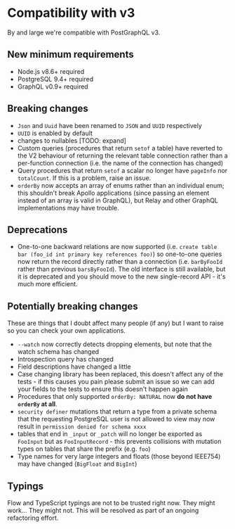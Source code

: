 # Compatibility with v3

By and large we're compatible with PostGraphQL v3.

## New minimum requirements

- Node.js v8.6+ required
- PostgreSQL 9.4+ required
- GraphQL v0.9+ required

## Breaking changes

- `Json` and `Uuid` have been renamed to `JSON` and `UUID` respectively
- `UUID` is enabled by default
- changes to nullables [TODO: expand]
- Custom queries (procedures that return `setof` a table) have reverted to the V2 behaviour of returning the relevant table connection rather than a per-function connection (i.e. the name of the connection has changed)
- Query procedures that return `setof` a scalar no longer have `pageInfo` nor `totalCount`. If this is a problem, raise an issue.
- `orderBy` now accepts an array of enums rather than an individual enum; this shouldn't break Apollo applications (since passing an element instead of an array is valid in GraphQL), but Relay and other GraphQL implementations may have trouble.

## Deprecations

- One-to-one backward relations are now supported (i.e. `create table bar (foo_id int primary key references foo)`) so one-to-one queries now return the record directly rather than a connection (i.e. `barByFooId` rather than previous `barsByFooId`). The old interface is still available, but it is deprecated and you should move to the new single-record API - it's much more efficient.

## Potentially breaking changes

These are things that I doubt affect many people (if any) but I want to raise so you can check your own applications.

- `--watch` now correctly detects dropping elements, but note that the watch schema has changed
- Introspection query has changed
- Field descriptions have changed a little
- Case changing library has been replaced, this doesn't affect any of the tests - if this causes you pain please submit an issue so we can add your fields to the tests to ensure this doesn't happen again
- Procedures that only supported `orderBy: NATURAL` now **do not have `orderBy` at all**.
- `security definer` mutations that return a type from a private schema that the requesting PostgreSQL user is not allowed to view may now result in `permission denied for schema xxxx`
- tables that end in `_input` or `_patch` will no longer be exported as `FooInput` but as `FooInputRecord` - this prevents collisions with mutation types on tables that share the prefix (e.g. `foo`)
- Type names for very large integers and floats (those beyond IEEE754) may have changed (`BigFloat` and `BigInt`)

## Typings

Flow and TypeScript typings are not to be trusted right now. They might work... They might not. This will be resolved as part of an ongoing refactoring effort.

